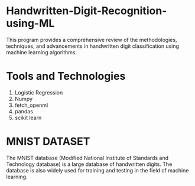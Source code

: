 # Handwritten-Digit-Recognition-using-ML
This program provides a comprehensive review of the methodologies,
techniques, and advancements in handwritten digit classification
using machine learning algorithms.

# Tools and Technologies
1. Logistic Regression
2. Numpy
3. fetch_openml
4. pandas
5. scikit learn

# MNIST DATASET
The MNIST database (Modified National Institute of Standards and Technology database)
is a large database of handwritten digits. 
The database is also widely used for training and testing in the field of machine learning.
